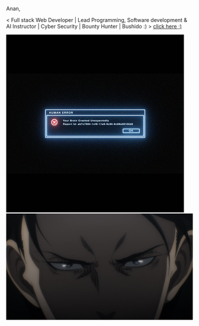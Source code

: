 Anan,

 < Full stack Web Developer | Lead Programming, Software development & AI Instructor | Cyber Security | Bounty Hunter |  Bushido :) >
[click here ;)](https://sp00ky-ac1on.github.io/Web-development/)

![maxresdefault](https://github.com/AnanSoli/AnanSoli/blob/main/error2.gif)
![maxresdefault](https://github.com/AnanSoli/AnanSoli/blob/main/my-levi.jpg)

<!-- ![maxresdefault](https://user-images.githubusercontent.com/86473646/160587257-cc930f56-0055-4919-8275-00ba662f9a12.jpg) -->

<!---
AnanSoli/AnanSoli is a ✨ special ✨ repository because its `README.md` (this file) appears on your GitHub profile.
You can click the Preview link to take a look at your changes.
--->
